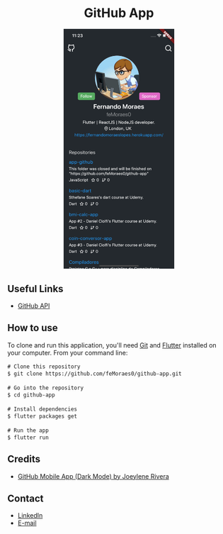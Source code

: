 <h1 align="center">GitHub App</h1>

<p align="center">
  <img width="250" src="prints/print-001.png"/>
</p>

## Useful Links
- [GitHub API](https://developer.github.com/v3/)

## How to use

To clone and run this application, you'll need [Git](https://git-scm.com/downloads) and [Flutter](https://flutter.dev/docs/get-started/install) installed on your computer. From your command line:

```
# Clone this repository
$ git clone https://github.com/feMoraes0/github-app.git

# Go into the repository
$ cd github-app

# Install dependencies
$ flutter packages get

# Run the app
$ flutter run
```

## Credits
 - [GitHub Mobile App (Dark Mode) by Joeylene Rivera](https://dribbble.com/shots/6849495-GitHub-Mobile-App-Dark-Mode/attachments)

## Contact
  - <a target="_blank" href="https://www.linkedin.com/in/fernando-moraes-48a26916a/">LinkedIn</a>
  - <a target="_blank" href="mailto:fernandomoraes.lopes@gmail.com">E-mail</a>
